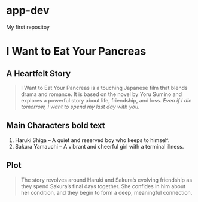 # app-dev
My first repositoy

# **I Want to Eat Your Pancreas**
## A Heartfelt Story

> I Want to Eat Your Pancreas is a touching Japanese film that blends drama and romance. It is based on the novel by Yoru Sumino and explores a powerful story about life, friendship, and loss.
> *Even if I die tomorrow, I want to spend my last day with you.*

## Main Characters **bold text**
1. Haruki Shiga – A quiet and reserved boy who keeps to himself.
2. Sakura Yamauchi – A vibrant and cheerful girl with a terminal illness.

## **Plot**
> The story revolves around Haruki and Sakura’s evolving friendship as they spend Sakura’s final days together. She confides in him about her condition, and they begin to form a deep, meaningful connection.



